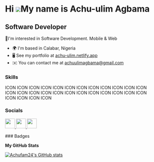 Hi ![](https://user-images.githubusercontent.com/18350557/176309783-0785949b-9127-417c-8b55-ab5a4333674e.gif)My name is Achu-ulim Agbama
========================================================================================================================================

Software Developer
------------------

👀I'm interested in Software Development. Mobile & Web

* 🌍  I'm based in Calabar, Nigeria
* 🖥️  See my portfolio at [achu-ulim.netlify.app](http://achu-ulim.netlify.app/)
* ✉️  You can contact me at [achuulimagbama@gmail.com](mailto:achuulimagbama@gmail.com)

### Skills

<p align="left">
ICON ICON ICON ICON ICON ICON ICON ICON ICON ICON ICON ICON ICON ICON ICON ICON ICON ICON ICON ICON ICON ICON ICON ICON ICON ICON ICON ICON
</p>

### Socials

<p align="left"> <a href="https://www.github.com/Achufam24" target="_blank" rel="noreferrer"> <picture> <source media="(prefers-color-scheme: dark)" srcset="https://raw.githubusercontent.com/danielcranney/readme-generator/main/public/icons/socials/github-dark.svg" /> <source media="(prefers-color-scheme: light)" srcset="https://raw.githubusercontent.com/danielcranney/readme-generator/main/public/icons/socials/github.svg" /> <img src="https://raw.githubusercontent.com/danielcranney/readme-generator/main/public/icons/socials/github.svg" width="32" height="32" /> </picture> </a> <a href="https://www.linkedin.com/in/achu-agbama/" target="_blank" rel="noreferrer"> <picture> <source media="(prefers-color-scheme: dark)" srcset="undefined" /> <source media="(prefers-color-scheme: light)" srcset="https://raw.githubusercontent.com/danielcranney/readme-generator/main/public/icons/socials/linkedin.svg" /> <img src="https://raw.githubusercontent.com/danielcranney/readme-generator/main/public/icons/socials/linkedin.svg" width="32" height="32" /> </picture> </a> <a href="https://www.x.com/agbama_achu" target="_blank" rel="noreferrer"> <picture> <source media="(prefers-color-scheme: dark)" srcset="https://raw.githubusercontent.com/danielcranney/readme-generator/main/public/icons/socials/twitter-dark.svg" /> <source media="(prefers-color-scheme: light)" srcset="https://raw.githubusercontent.com/danielcranney/readme-generator/main/public/icons/socials/twitter.svg" /> <img src="https://raw.githubusercontent.com/danielcranney/readme-generator/main/public/icons/socials/twitter.svg" width="32" height="32" /> </picture> </a></p>
### Badges

<b>My GitHub Stats</b>

<a href="http://www.github.com/Achufam24"><img src="https://github-readme-stats.vercel.app/api?username=Achufam24&show_icons=true&hide=&count_private=true&title_color=0891b2&text_color=ffffff&icon_color=0891b2&bg_color=1c1917&hide_border=true&show_icons=true" alt="Achufam24's GitHub stats" /></a>

